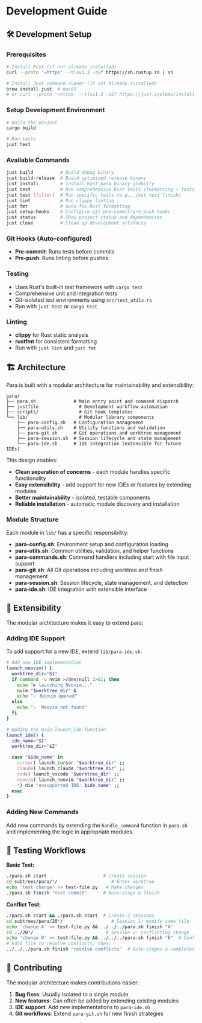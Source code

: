# Development Guide

## 🛠️ Development Setup

### Prerequisites

```bash
# Install Rust (if not already installed)
curl --proto '=https' --tlsv1.2 -sSf https://sh.rustup.rs | sh

# Install Just command runner (if not already installed)
brew install just  # macOS
# or curl --proto '=https' --tlsv1.2 -sSf https://just.systems/install.sh | bash -s -- --to ~/bin
```

### Setup Development Environment

```bash
# Build the project
cargo build

# Run tests  
just test
```

### Available Commands

```bash
just build          # Build debug binary
just build-release  # Build optimized release binary
just install        # Install Rust para binary globally
just test           # Run comprehensive Rust tests (formatting + tests + linting)
just test [filter]  # Run specific tests (e.g., just test finish)
just lint           # Run clippy linting
just fmt            # Auto-fix Rust formatting
just setup-hooks    # Configure git pre-commit/pre-push hooks
just status         # Show project status and dependencies
just clean          # Clean up development artifacts
```

### Git Hooks (Auto-configured)
- **Pre-commit**: Runs tests before commits
- **Pre-push**: Runs linting before pushes

### Testing
- Uses Rust's built-in test framework with `cargo test`
- Comprehensive unit and integration tests
- Git-isolated test environments using `src/test_utils.rs`
- Run with `just test` or `cargo test`

### Linting
- **clippy** for Rust static analysis
- **rustfmt** for consistent formatting  
- Run with `just lint` and `just fmt`

## 🏗️ Architecture

Para is built with a modular architecture for maintainability and extensibility:

```
para/
├── para.sh              # Main entry point and command dispatch
├── justfile               # Development workflow automation
├── scripts/               # Git hook templates
└── lib/                   # Modular library components
    ├── para-config.sh   # Configuration management
    ├── para-utils.sh    # Utility functions and validation
    ├── para-git.sh      # Git operations and worktree management
    ├── para-session.sh  # Session lifecycle and state management
    └── para-ide.sh      # IDE integration (extensible for future IDEs)
```

This design enables:
- **Clean separation of concerns** - each module handles specific functionality
- **Easy extensibility** - add support for new IDEs or features by extending modules
- **Better maintainability** - isolated, testable components
- **Reliable installation** - automatic module discovery and installation

### Module Structure

Each module in `lib/` has a specific responsibility:

- **para-config.sh**: Environment setup and configuration loading
- **para-utils.sh**: Common utilities, validation, and helper functions
- **para-commands.sh**: Command handlers including start with file input support
- **para-git.sh**: All Git operations including worktree and finish management
- **para-session.sh**: Session lifecycle, state management, and detection
- **para-ide.sh**: IDE integration with extensible interface

## 🚀 Extensibility

The modular architecture makes it easy to extend para:

### Adding IDE Support

To add support for a new IDE, extend `lib/para-ide.sh`:

```bash
# Add new IDE implementation
launch_neovim() {
  worktree_dir="$1"
  if command -v nvim >/dev/null 2>&1; then
    echo "▶ launching Neovim..."
    nvim "$worktree_dir" &
    echo "✅ Neovim opened"
  else
    echo "⚠️  Neovim not found"
  fi
}

# Update the main launch_ide function
launch_ide() {
  ide_name="$1"
  worktree_dir="$2"

  case "$ide_name" in
    cursor) launch_cursor "$worktree_dir" ;;
    claude) launch_claude "$worktree_dir" ;;
    code) launch_vscode "$worktree_dir" ;;
    neovim) launch_neovim "$worktree_dir" ;;
    *) die "unsupported IDE: $ide_name" ;;
  esac
}
```

### Adding New Commands

Add new commands by extending the `handle_command` function in `para.sh` and implementing the logic in appropriate modules.

## 🧪 Testing Workflows

**Basic Test:**
```bash
./para.sh start                     # Create session
cd subtrees/para/*/                    # Enter worktree
echo 'test change' >> test-file.py   # Make changes
./para.sh finish "test commit"      # Auto-stage & finish
```

**Conflict Test:**
```bash
./para.sh start && ./para.sh start  # Create 2 sessions
cd subtrees/para/20*/                  # Session 1: modify same file
echo 'change A' >> test-file.py && ../../../para.sh finish "A"
cd ../20*/                           # Session 2: conflicting change
echo 'change B' >> test-file.py && ../../../para.sh finish "B"  # Conflict!
# Edit file to resolve conflicts, then:
../../../para.sh finish "resolve conflicts"  # Auto-stages & completes
```

## 🤝 Contributing

The modular architecture makes contributions easier:

1. **Bug fixes**: Usually isolated to a single module
2. **New features**: Can often be added by extending existing modules
3. **IDE support**: Add new implementations to `para-ide.sh`
4. **Git workflows**: Extend `para-git.sh` for new finish strategies 